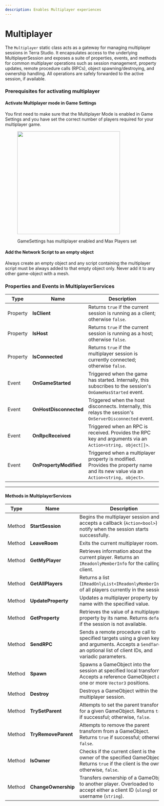 ```yaml
---
description: Enables Multiplayer experiences
---
```


# Multiplayer

The `Multiplayer` static class acts as a gateway for managing multiplayer sessions in Terra Studio. It encapsulates access to the underlying MultiplayerSession and exposes a suite of properties, events, and methods for common multiplayer operations such as session management, property updates, remote procedure calls (RPCs), object spawning/destroying, and ownership handling. All operations are safely forwarded to the active session, if available. ​

### Prerequisites for activating multiplayer

#### Activate Multiplayer mode in Game Settings

You first need to make sure that the Multiplayer Mode is enabled in Game Settings and you have set the correct number of players required for your multiplayer game.&#x20;

<figure><img src="../.gitbook/assets/Screenshot 2025-04-01 at 3.56.12 PM.png" alt="" width="336"><figcaption><p>GameSettings has multiplayer enabled and Max Players set</p></figcaption></figure>

#### Add the Network Script to an empty object

Always create an empty object and any script containing the multiplayer script must be always added to that empty object only. Never add it to any other game-object with a mesh.&#x20;

### Properties and Events in MultiplayerServices

| Type     | Name                   | Description                                                                                                                      |
| -------- | ---------------------- | -------------------------------------------------------------------------------------------------------------------------------- |
| Property | **IsClient**           | Returns `true` if the current session is running as a client; otherwise `false`.                                                 |
| Property | **IsHost**             | Returns `true` if the current session is running as a host; otherwise `false`.                                                   |
| Property | **IsConnected**        | Returns `true` if the multiplayer session is currently connected; otherwise `false`.                                             |
| Event    | **OnGameStarted**      | Triggered when the game has started. Internally, this subscribes to the session's `OnGameHasStarted` event.                      |
| Event    | **OnHostDisconnected** | Triggered when the host disconnects. Internally, this relays the session's `OnServerDisconnected` event.                         |
| Event    | **OnRpcReceived**      | Triggered when an RPC is received. Provides the RPC key and arguments via an `Action<string, object[]>`.                         |
| Event    | **OnPropertyModified** | Triggered when a multiplayer property is modified. Provides the property name and its new value via an `Action<string, object>`. |

***

#### Methods in MultiplayerServices

| Type   | Name                | Description                                                                                                                                                          |
| ------ | ------------------- | -------------------------------------------------------------------------------------------------------------------------------------------------------------------- |
| Method | **StartSession**    | Begins the multiplayer session and accepts a callback (`Action<bool>`) to notify when the session starts successfully.                                               |
| Method | **LeaveRoom**       | Exits the current multiplayer room.                                                                                                                                  |
| Method | **GetMyPlayer**     | Retrieves information about the current player. Returns an `IReadonlyMemberInfo` for the calling client.                                                             |
| Method | **GetAllPlayers**   | Returns a list (`IReadOnlyList<IReadonlyMemberInfo>`) of all players currently in the session.                                                                       |
| Method | **UpdateProperty**  | Updates a multiplayer property by name with the specified value.                                                                                                     |
| Method | **GetProperty**     | Retrieves the value of a multiplayer property by its name. Returns `default` if the session is not available.                                                        |
| Method | **SendRPC**         | Sends a remote procedure call to specified targets using a given key and arguments. Accepts a `SendTarget`, an optional list of client IDs, and variadic parameters. |
| Method | **Spawn**           | Spawns a GameObject into the session at specified local transforms. Accepts a reference GameObject and one or more `Vector3` positions.                              |
| Method | **Destroy**         | Destroys a GameObject within the multiplayer session.                                                                                                                |
| Method | **TrySetParent**    | Attempts to set the parent transform for a given GameObject. Returns `true` if successful; otherwise, `false`.                                                       |
| Method | **TryRemoveParent** | Attempts to remove the parent transform from a GameObject. Returns `true` if successful; otherwise, `false`.                                                         |
| Method | **IsOwner**         | Checks if the current client is the owner of the specified GameObject. Returns `true` if the client is the owner; otherwise, `false`.                                |
| Method | **ChangeOwnership** | Transfers ownership of a GameObject to another player. Overloaded to accept either a client ID (`ulong`) or a username (`string`).                                   |
